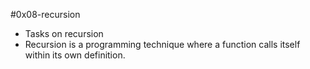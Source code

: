 #0x08-recursion
- Tasks on recursion
- Recursion is a programming technique where a function calls itself within its own definition. 
